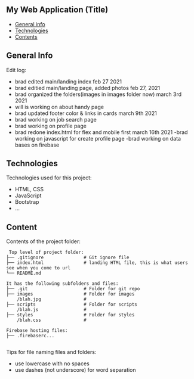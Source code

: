## My Web Application (Title)

* [General info](#general-info)
* [Technologies](#technologies)
* [Contents](#content)

## General Info

Edit log:

- brad edited main/landing index feb 27 2021
- brad editied main/landing page, added photos feb 27, 2021
- brad organized the folders(images in images folder now) march 3rd 2021
- will is working on about handy page
- brad updated footer color & links in cards march 9th 2021
- brad working on job search page
- brad working on profile page
- brad redone index.html for flex and mobile first march 16th 2021
-brad working on javascript for create profile page
-brad working on data bases on firebase


## Technologies
Technologies used for this project:
* HTML, CSS
* JavaScript
* Bootstrap
* ...

## Content
Contents of the project folder:

```
 Top level of project folder:
├── .gitignore               # Git ignore file
├── index.html               # landing HTML file, this is what users see when you come to url
└── README.md

It has the following subfolders and files:
├── .git                     # Folder for git repo
├── images                   # Folder for images
    /blah.jpg                #
├── scripts                  # Folder for scripts
    /blah.js                 #
├── styles                   # Folder for styles
    /blah.css                #

Firebase hosting files:
├── .firebaserc...


```

Tips for file naming files and folders:
* use lowercase with no spaces
* use dashes (not underscore) for word separation
